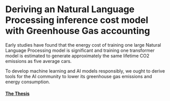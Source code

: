 # Deriving an Natural Language Processing inference cost model with Greenhouse Gas accounting

Early studies have found that the energy cost of training one large Natural Language Processing model is significant and training one transformer model is estimated to generate approximately the same lifetime CO2 emissions as five average cars.

To develop machine learning and AI models responsibly, we ought to derive tools for the AI community to lower its greenhouse gas emissions and energy consumption.


#### [The Thesis](https://github.com/wolf019/NLP-Inference-Cost-Model/blob/main/IA150X_Degree_Project___Tom_Axberg.pdf)
